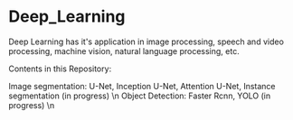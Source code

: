 # Deep_Learning
Deep Learning has it's application in image processing, speech and video processing, machine vision, natural language processing, etc.

Contents in this Repository:

Image segmentation: U-Net, Inception U-Net, Attention U-Net, Instance segmentation (in progress) \n
Object Detection: Faster Rcnn, YOLO (in progress) \n

